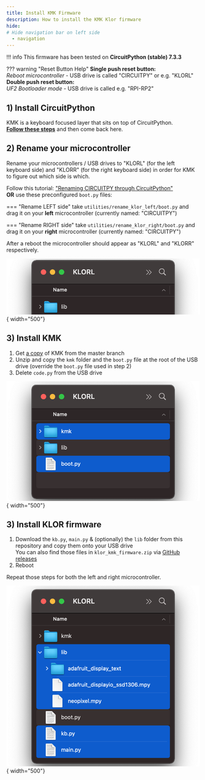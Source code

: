 ```yaml
---
title: Install KMK Firmware
description: How to install the KMK Klor firmware
hide:
# Hide navigation bar on left side
  - navigation
---
```


!!! info
    This firmware has been tested on **CircuitPython (stable) 7.3.3**

??? warning "Reset Button Help"
    **Single push reset button:**  
    *Reboot microcontroller* - USB drive is called "CIRCUITPY" or e.g. "KLORL"  
    **Double push reset button:**  
    *UF2 Bootloader mode* - USB drive is called e.g. "RPI-RP2"

## 1) Install CircuitPython

KMK is a keyboard focused layer that sits on top of CircuitPython.  
[**Follow these steps**](https://learn.adafruit.com/welcome-to-circuitpython/installing-circuitpython) and then come back here.

<!-- ![Image title](images/circuitpy_drive.png){ width="500"} -->

## 2) Rename your microcontroller
Rename your microcontrollers / USB drives to "KLORL" (for the left keyboard side) and "KLORR" (for the right keyboard side) in order for KMK to figure out which side is which. 


Follow this tutorial: ["Renaming CIRCUITPY through CircuitPython"](https://learn.adafruit.com/welcome-to-circuitpython/renaming-circuitpy#renaming-circuitpy-through-circuitpython-3014813)  
**OR** use these preconfigured `boot.py` files:

=== "Rename LEFT side"
    take `utilities/rename_klor_left/boot.py` and drag it on your **left** microcontroller (currently named: "CIRCUITPY") 

=== "Rename RIGHT side"
    take `utilities/rename_klor_right/boot.py` and drag it on your **right** microcontroller (currently named: "CIRCUITPY")

After a reboot the microcontroller should appear as "KLORL" and "KLORR" respectively.

![Image title](images/klorl_drive.png){ width="500"}

## 3) Install KMK 
1. Get [a copy](https://github.com/KMKfw/kmk_firmware/archive/refs/heads/master.zip) of KMK from the master branch 
2. Unzip and copy the `kmk` folder and the `boot.py` file at the root of the USB drive (override the `boot.py` file used in step 2)
3. Delete `code.py` from the USB drive

![Image title](images/install_kmk_drive.png){ width="500"}

## 3) Install KLOR firmware
1. Download the `kb.py`, `main.py` & (optionally) the `lib` folder from this repository and copy them onto your USB drive  
You can also find those files in `klor_kmk_firmware.zip` via [GitHub releases](https://github.com/moritz-john/kmk-config-klor/releases)
2. Reboot

Repeat those steps for both the left and right microcontroller.

![Image title](images/install_klor_firmware_drive.png){ width="500"}
